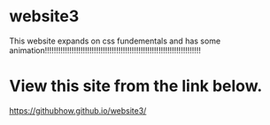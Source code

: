 # website3
This website expands on css fundementals and has some animation!!!!!!!!!!!!!!!!!!!!!!!!!!!!!!!!!!!!!!!!!!!!!!!!!!!!!!!!!!!!!!!!!!!!!!
# View this site from the link below.
https://githubhow.github.io/website3/